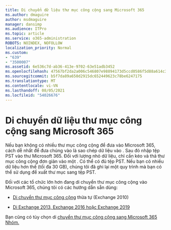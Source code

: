 ```yaml
---
title: Di chuyển dữ liệu thư mục công cộng sang Microsoft 365
ms.author: dmaguire
author: msdmaguire
manager: dansimp
ms.audience: ITPro
ms.topic: article
ms.service: o365-administration
ROBOTS: NOINDEX, NOFOLLOW
localization_priority: Normal
ms.custom:
- "639"
- "3500007"
ms.assetid: 6e536c7d-ab36-413e-9702-63e51adb3452
ms.openlocfilehash: 47567bf2da2a006c546807e98894173d5ccd0586f5d88a614c31569cb3f462f9
ms.sourcegitcommit: b5f7da89a650d2915dc652449623c78be6247175
ms.translationtype: MT
ms.contentlocale: vi-VN
ms.lasthandoff: 08/05/2021
ms.locfileid: "54026676"
---
```

# <a name="migrate-public-folder-data-to-microsoft-365"></a>Di chuyển dữ liệu thư mục công cộng sang Microsoft 365

Nếu bạn không có nhiều thư mục công cộng để đưa vào Microsoft 365, cách dễ nhất để đưa chúng vào là sao chép dữ liệu vào . Sau đó nhập tệp PST vào thư Microsoft 365. Đối với lượng nhỏ dữ liệu, chỉ cần kéo và thả thư mục công cộng đơn giản vào một . Có thể có đủ tệp PST. Nếu bạn có nhiều dữ liệu hơn thế (tối đa 30 GB), chúng tôi đã ghi lại một quy trình mà bạn có thể sử dụng để xuất thư mục sang tệp PST. [](https://technet.microsoft.com/library/dn874017%28v=exchg.150%29.aspx)
  
Đối với các tổ chức lớn hơn đang di chuyển thư mục công cộng vào Microsoft 365, chúng tôi có các hướng dẫn sẵn dùng:
  
- [Di chuyển thư mục công cộng](https://docs.microsoft.com/exchange/collaboration-exo/public-folders/batch-migration-of-legacy-public-folders) thừa tự (Exchange 2010)

- [Di Exchange 2013, Exchange 2016 hoặc Exchange 2019](https://docs.microsoft.com/Exchange/collaboration/public-folders/migrate-to-exchange-online)

Bạn cũng có tùy chọn di [chuyển thư mục công cộng sang Microsoft 365 Nhóm.](https://docs.microsoft.com/exchange/collaboration-exo/public-folders/migrate-your-public-folders-to-microsoft-365-groups)
  